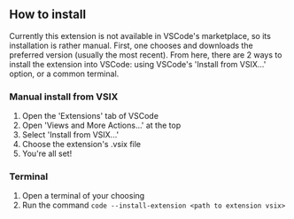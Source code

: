 ## How to install
Currently this extension is not available in VSCode's marketplace, so its 
 	installation is rather manual. First, one chooses and downloads the 
	preferred version (usually the most recent).
	From here, there are 2 ways to install the extension into VSCode: using 
	VSCode's 'Install from VSIX...' option, or a common terminal.

### Manual install from VSIX

1. Open the 'Extensions' tab of VSCode
2. Open 'Views and More Actions...' at the top
3. Select 'Install from VSIX...'
4. Choose the extension's .vsix file
5. You're all set!

### Terminal

1. Open a terminal of your choosing
2. Run the command `code --install-extension <path to extension vsix>`